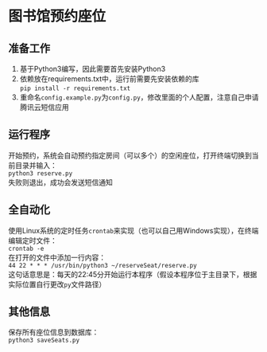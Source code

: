# 图书馆预约座位
## 准备工作
1. 基于Python3编写，因此需要首先安装Python3
2. 依赖放在requirements.txt中，运行前需要先安装依赖的库  
`pip install -r requirements.txt`
3. 重命名`config.example.py`为`config.py`，修改里面的个人配置，注意自己申请腾讯云短信应用
## 运行程序
开始预约，系统会自动预约指定房间（可以多个）的空闲座位，打开终端切换到当前目录并输入：  
`python3 reserve.py`  
失败则退出，成功会发送短信通知
## 全自动化
使用Linux系统的定时任务`crontab`来实现（也可以自己用Windows实现），在终端编辑定时文件：  
`crontab -e`  
在打开的文件中添加一行内容：  
`44 22 * * * /usr/bin/python3 ~/reserveSeat/reserve.py`  
这句话意思是：每天的22:45分开始运行本程序（假设本程序位于主目录下，根据实际位置自行更改`py`文件路径）
## 其他信息
保存所有座位信息到数据库：  
`python3 saveSeats.py`
